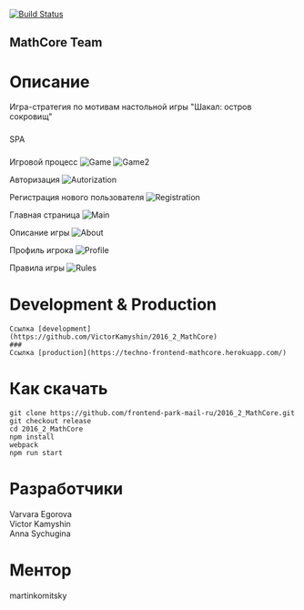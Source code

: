 [![Build Status](https://travis-ci.org/frontend-park-mail-ru/sample.svg?branch=master)](https://travis-ci.org/frontend-park-mail-ru/sample)
## MathCore Team    

#  Описание  
Игра-стратегия по мотивам настольной игры "Шакал: остров сокровищ" 
###
SPA
###

Игровой процесс
![Game](https://github.com/sychuginaanna/MathCore/raw/master/README/game2.png)
![Game2](https://github.com/sychuginaanna/MathCore/raw/master/README/game.png)

Авторизация
![Autorization](https://github.com/sychuginaanna/MathCore/raw/master/README/welcomePage.png)

Регистрация нового пользователя
![Registration](https://github.com/sychuginaanna/MathCore/raw/master/README/registration.png)

Главная страница
![Main](https://github.com/sychuginaanna/MathCore/raw/master/README/main.png)

Описание игры
![About](https://github.com/sychuginaanna/MathCore/raw/master/README/about.png)

Профиль игрока
![Profile](https://github.com/sychuginaanna/MathCore/raw/master/README/profile.png)

Правила игры
![Rules](https://github.com/sychuginaanna/MathCore/raw/master/README/rules.png)


# Development & Production 
```
Ссылка [development](https://github.com/VictorKamyshin/2016_2_MathCore)
###
Ссылка [production](https://techno-frontend-mathcore.herokuapp.com/)
```
# Как скачать 
```
git clone https://github.com/frontend-park-mail-ru/2016_2_MathCore.git 
git checkout release
cd 2016_2_MathCore  
npm install 
webpack
npm run start  
```
# Разработчики  
Varvara Egorova  
Victor Kamyshin  
Anna Sychugina  

#  Ментор  

martinkomitsky  
 


